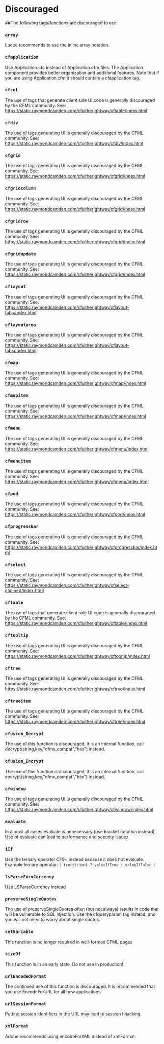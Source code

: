 # Discouraged

##The following tags/functions are discouraged to use

### `array`

Lucee recommends to use the inline array notation.

### `cfapplication`

Use Application.cfc instead of Application.cfm files. The Application component provides better organization and additional features. Note that if you are using Application.cfm it should contain a cfapplication tag.

### `cfcol`

The use of tags that generate client side UI code is generally discouraged by the CFML community. See: https://static.raymondcamden.com/cfuitherightway/cftable/index.html

### `cfdiv`

The use of tags generating UI is generally discouraged by the CFML community. See: https://static.raymondcamden.com/cfuitherightway/cfdiv/index.html

### `cfgrid`

The use of tags generating UI is generally discouraged by the CFML community. See: https://static.raymondcamden.com/cfuitherightway/cfgrid/index.html

### `cfgridcolumn`

The use of tags generating UI is generally discouraged by the CFML community. See: https://static.raymondcamden.com/cfuitherightway/cfgrid/index.html

### `cfgridrow`

The use of tags generating UI is generally discouraged by the CFML community. See: https://static.raymondcamden.com/cfuitherightway/cfgrid/index.html

### `cfgridupdate`

The use of tags generating UI is generally discouraged by the CFML community. See: https://static.raymondcamden.com/cfuitherightway/cfgrid/index.html

### `cflayout`

The use of tags generating UI is generally discouraged by the CFML community. See: https://static.raymondcamden.com/cfuitherightway/cflayout-tabs/index.html

### `cflayoutarea`

The use of tags generating UI is generally discouraged by the CFML community. See: https://static.raymondcamden.com/cfuitherightway/cflayout-tabs/index.html

### `cfmap`

The use of tags generating UI is generally discouraged by the CFML community. See: https://static.raymondcamden.com/cfuitherightway/cfmap/index.html

### `cfmapitem`

The use of tags generating UI is generally discouraged by the CFML community. See: https://static.raymondcamden.com/cfuitherightway/cfmap/index.html

### `cfmenu`

The use of tags generating UI is generally discouraged by the CFML community. See: https://static.raymondcamden.com/cfuitherightway/cfmenu/index.html

### `cfmenuitem`

The use of tags generating UI is generally discouraged by the CFML community. See: https://static.raymondcamden.com/cfuitherightway/cfmenu/index.html

### `cfpod`

The use of tags generating UI is generally discouraged by the CFML community. See: https://static.raymondcamden.com/cfuitherightway/cfpod/index.html

### `cfprogressbar`

The use of tags generating UI is generally discouraged by the CFML community. See: https://static.raymondcamden.com/cfuitherightway/cfprogressbar/index.html

### `cfselect`

The use of tags generating UI is generally discouraged by the CFML community. See: https://static.raymondcamden.com/cfuitherightway/cfselect-chained/index.html

### `cftable`

The use of tags that generate client side UI code is generally discouraged by the CFML community. See: https://static.raymondcamden.com/cfuitherightway/cftable/index.html 

### `cftooltip`

The use of tags generating UI is generally discouraged by the CFML community. See: https://static.raymondcamden.com/cfuitherightway/cftooltip/index.html

### `cftree`

The use of tags generating UI is generally discouraged by the CFML community. See: https://static.raymondcamden.com/cfuitherightway/cftree/index.html

### `cftreeitem`

The use of tags generating UI is generally discouraged by the CFML community. See: https://static.raymondcamden.com/cfuitherightway/cftree/index.html

### `cfusion_Decrypt`

The use of this function is discouraged. It is an internal function, call decrypt(string,key,"cfmx_compat","hex") instead.

### `cfusion_Encrypt`

The use of this function is discouraged. It is an internal function, call encrypt(string,key,"cfmx_compat","hex") instead.

### `cfwindow`

The use of tags generating UI is generally discouraged by the CFML community. See: https://static.raymondcamden.com/cfuitherightway/cfwindow/index.html

### `evaluate`

In almost all cases evaluate is unnecessary (use bracket notation instead). Use of evaluate can lead to performance and security issues.

### `iIf`

Use the ternary operator CF9+ instead because it does not evaluate.
Example ternary operator: `( (condition) ? valueIfTrue : valueIfFalse )`

### `lsParseEuroCurrency`

Use LSParseCurrency instead

### `preserveSingleQuotes`

The use of preserveSingleQuotes often (but not always) results in code that will be vulnerable to SQL Injection. Use the cfqueryparam tag instead, and you will not need to worry about single quotes.

### `setVariable`

This function is no longer required in well-formed CFML pages

### `sizeOf`

This function is in an early state. Do not use in production!

### `urlEncodedFormat`

The continued use of this function is discouraged. It is recommended that you use EncodeForURL for all new applications.

### `urlSessionFormat`

Putting session identifiers in the URL may lead to session hijacking.

### `xmlFormat`

Adobe recommends using encodeForXML instead of xmlFormat.
